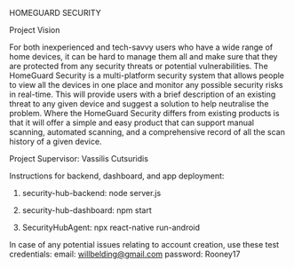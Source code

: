 HOMEGUARD SECURITY

Project Vision

For both inexperienced and tech-savvy users who have a wide range of home devices, it can be hard to manage them all and make sure that they are protected from any security threats or potential vulnerabilities. The HomeGuard Security is a multi-platform security system that allows people to view all the devices in one place and monitor any possible security risks in real-time. This will provide users with a brief description of an existing threat to any given device and suggest a solution to help neutralise the problem. Where the HomeGuard Security differs from existing products is that it will offer a simple and easy product that can support manual scanning, automated scanning, and a comprehensive record of all the scan history of a given device.


Project Supervisor: Vassilis Cutsuridis

Instructions for backend, dashboard, and app deployment:

1.	security-hub-backend: node server.js

2.	security-hub-dashboard: npm start

3.	SecurityHubAgent: npx react-native run-android


In case of any potential issues relating to account creation, use these test credentials:
email: willbelding@gmail.com password: Rooney17
